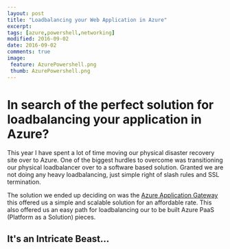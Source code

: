 ```yaml
---
layout: post
title: "Loadbalancing your Web Application in Azure"
excerpt: 
tags: [azure,powershell,networking]
modified: 2016-09-02
date: 2016-09-02
comments: true
image:
 feature: AzurePowershell.png
 thumb: AzurePowershell.png
---
```


# In search of the perfect solution for loadbalancing your application in Azure?  

This year I have spent a lot of time moving our physical disaster recovery site over to Azure. One of the biggest hurdles to overcome was transitioning our physical loadbalancer over to a software based solution. Granted we are not doing any heavy loadbalancing, just simple right of slash rules and SSL termination. 

The solution we ended up deciding on was the [Azure Application Gateway](https://azure.microsoft.com/en-us/services/application-gateway/) this offered us a simple and scalable solution for an affordable rate. This also offered us an easy path for loadbalancing our to be built Azure PaaS (Platform as a Solution) pieces. 



## It's an Intricate Beast... 
